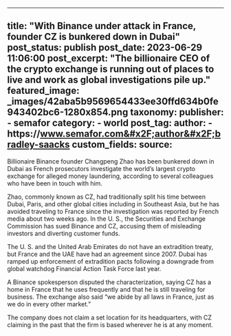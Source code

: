 
---
title: "With Binance under attack in France, founder CZ is bunkered down in Dubai" 
post_status: publish
post_date: 2023-06-29 11:06:00 
post_excerpt: "The billionaire CEO of the crypto exchange is running out of places to live and work as global investigations pile up."
featured_image: _images/42aba5b9569654433ee30ffd634b0fe943402bc6-1280x854.png 
taxonomy:
    publisher:
        - semafor
    category:
        - world 
    post_tag:
    author:
        - https:&#x2F;&#x2F;www.semafor.com&#x2F;author&#x2F;bradley-saacks
custom_fields:
    source: 
---
Billionaire Binance founder Changpeng Zhao has been bunkered down in Dubai as French prosecutors investigate the world’s largest crypto exchange for alleged money laundering, according to several colleagues who have been in touch with him.

Zhao, commonly known as CZ, had traditionally split his time between Dubai, Paris, and other global cities including in Southeast Asia, but he has avoided traveling to France since the investigation was reported by French media about two weeks ago. In the U. S., the Securities and Exchange Commission has sued Binance and CZ, accusing them of misleading investors and diverting customer funds.

The U. S. and the United Arab Emirates do not have an extradition treaty, but France and the UAE have had an agreement since 2007. Dubai has ramped up enforcement of extradition pacts following a downgrade from global watchdog Financial Action Task Force last year.

A Binance spokesperson disputed the characterization, saying CZ has a home in France that he uses frequently and that he is still traveling for business. The exchange also said “we abide by all laws in France, just as we do in every other market.”

The company does not claim a set location for its headquarters, with CZ claiming in the past that the firm is based wherever he is at any moment. 